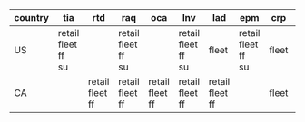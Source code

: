 |country|tia|rtd|raq|oca|lnv|lad|epm|crp|ccc|
|-|-|-|-|-|-|-|-|-|-|
| US      | retail<br>fleet<br>ff<br>su |                       | retail<br>fleet<br>ff<br>su |                       | retail<br>fleet<br>ff<br>su | fleet                 | retail<br>fleet<br>ff<br>su | fleet | retail<br>fleet<br>ff<br>su |
| CA      |                             | retail<br>fleet<br>ff | retail<br>fleet<br>ff       | retail<br>fleet<br>ff | retail<br>fleet<br>ff       | retail<br>fleet<br>ff |                             | fleet |                             |
